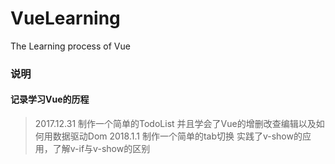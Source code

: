 # VueLearning
The Learning process of Vue

### 说明
#### 记录学习Vue的历程
> 2017.12.31 制作一个简单的TodoList 并且学会了Vue的增删改查编辑以及如何用数据驱动Dom
> 2018.1.1 制作一个简单的tab切换 实践了v-show的应用，了解v-if与v-show的区别

